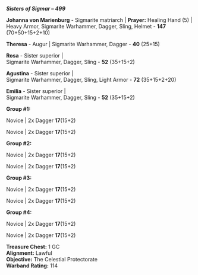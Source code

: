 ***Sisters of Sigmar – 499***	

**Johanna von Marienburg** - Sigmarite matriarch | **Prayer:** Healing Hand (5) |	
Heavy Armor, Sigmarite Warhammer, Dagger, Sling, Helmet	 - **147** (70+50+15+2+10)

**Theresa** - Augur | 
Sigmarite Warhammer, Dagger	- **40** (25+15)

**Rosa** - Sister superior | 	
Sigmarite Warhammer, Dagger, Sling	- **52** (35+15+2)

**Agustina** - Sister superior | 	
Sigmarite Warhammer, Dagger, Sling, Light Armor	- **72** (35+15+2+20)

**Emilia** - Sister superior | 	
Sigmarite Warhammer, Dagger, Sling	- **52** (35+15+2)
		
**Group #1:**

Novice | 
2x Dagger **17**(15+2)

Novice | 
2x Dagger **17**(15+2)

**Group #2:**

Novice | 
2x Dagger **17**(15+2)

Novice | 
2x Dagger **17**(15+2)

**Group #3:**

Novice | 
2x Dagger **17**(15+2)

Novice | 
2x Dagger **17**(15+2)

**Group #4:**

Novice | 
2x Dagger **17**(15+2)

Novice | 
2x Dagger **17**(15+2)

**Treasure Chest:** 1 GC  
**Alignment:** Lawful  
**Objective:** The Celestial Protectorate  
**Warband Rating:** 114
